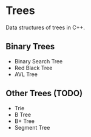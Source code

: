 # Trees

Data structures of trees in C++.

## Binary Trees

- Binary Search Tree
- Red Black Tree
- AVL Tree

## Other Trees (TODO)

- Trie
- B Tree
- B+ Tree
- Segment Tree
